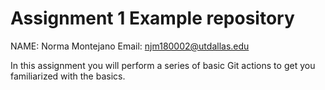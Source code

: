 # Assignment 1 Example repository
NAME: Norma Montejano
Email: njm180002@utdallas.edu

In this assignment you will perform a series of basic Git actions to get you
familiarized with the basics.
